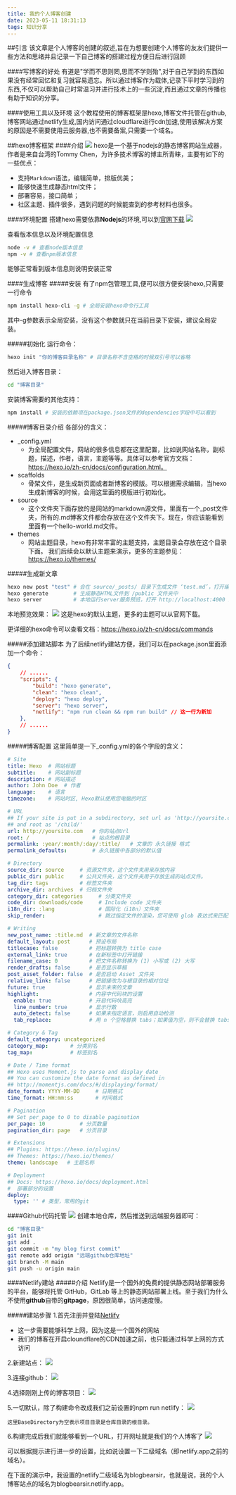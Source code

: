 ```yaml
---
title: 我的个人博客创建
date: 2023-05-11 18:31:13
tags: 知识分享
---
```


##引言
该文章是个人博客的创建的叙述,旨在为想要创建个人博客的友友们提供一些方法和思绪并且记录一下自己博客的搭建过程方便日后进行回顾

####写博客的好处
有道是"学而不思则罔,思而不学则殆",对于自己学到的东西如果没有经常回忆和复习就容易遗忘。所以通过博客作为载体,记录下平时学习到的东西,不仅可以帮助自己时常温习并进行技术上的一些沉淀,而且通过文章的传播也有助于知识的分享。

####使用工具以及环境
这个教程使用的博客框架是hexo,博客文件托管在github,博客网站通过netlify生成,国内访问通过cloudflare进行cdn加速,使用该解决方案的原因是不需要使用云服务器,也不需要备案,只需要一个域名。

##hexo博客框架
####介绍
![](images/5-12/2023-05-12-17-16-55.png) 
hexo是一个基于nodejs的静态博客网站生成器，作者是来自台湾的Tommy Chen，为许多技术博客的博主所青睐，主要有如下的一些优点：

- 支持`Markdown`语法，编辑简单，排版优美；
- 能够快速生成静态html文件；
- 部署容易，接口简单；
- 社区主题、插件很多，遇到问题的时候能查到的参考材料也很多。

####环境配置
搭建hexo需要依靠**Nodejs**的环境,可以到[官网下载](https://nodejs.org/zh-cn)
![](images/5-12/2023-05-12-19-20-24.png)

查看版本信息以及环境配置信息
``` bash
node -v # 查看node版本信息
npm -v # 查看npm版本信息
```

能够正常看到版本信息则说明安装正常

####生成博客
#####安装
有了npm包管理工具,便可以很方便安装hexo,只需要一行命令
``` bash
npm install hexo-cli -g # 全局安装hexo命令行工具
```
其中-g参数表示全局安装，没有这个参数就只在当前目录下安装，建议全局安装。

#####初始化
运行命令：
```  bash
hexo init "你的博客目录名称" # 目录名称不含空格的时候双引号可以省略
```

然后进入博客目录：
```  bash
cd "博客目录"
```

安装博客需要的其他支持：
```  bash
npm install # 安装的依赖项在package.json文件的dependencies字段中可以看到
```

#####博客目录介绍
各部分的含义：

- _config.yml
  - 为全局配置文件，网站的很多信息都在这里配置，比如说网站名称，副标题，描述，作者，语言，主题等等。具体可以参考官方文档：https://hexo.io/zh-cn/docs/configuration.html。
- scaffolds
  - 骨架文件，是生成新页面或者新博客的模版。可以根据需求编辑，当hexo生成新博客的时候，会用这里面的模版进行初始化。
- source
  - 这个文件夹下面存放的是网站的markdown源文件，里面有一个_post文件夹，所有的.md博客文件都会存放在这个文件夹下。现在，你应该能看到里面有一个hello-world.md文件。
- themes
  - 网站主题目录，hexo有非常丰富的主题支持，主题目录会存放在这个目录下面。
我们后续会以默认主题来演示，更多的主题参见：https://hexo.io/themes/

#####生成新文章
``` bash
hexo new post "test" # 会在 source/_posts/ 目录下生成文件 ‘test.md’，打开编辑
hexo generate        # 生成静态HTML文件到 /public 文件夹中
hexo server          # 本地运行server服务预览，打开 http://localhost:4000 即可预览你的博客
```

本地预览效果：
![](images/5-12/2023-05-12-19-45-26.png)
这是hexo的默认主题，更多的主题可以从官网下载。

更详细的hexo命令可以查看文档：https://hexo.io/zh-cn/docs/commands

#####添加建站脚本
为了后续netlify建站方便，我们可以在package.json里面添加一个命令：
``` json
{
    // ......
    "scripts": {
        "build": "hexo generate",
        "clean": "hexo clean",
        "deploy": "hexo deploy",
        "server": "hexo server",
        "netlify": "npm run clean && npm run build" // 这一行为新加
    },
    // ......
}
```

#####博客配置
这里简单提一下_config.yml的各个字段的含义：
``` yaml
# Site
title: Hexo  # 网站标题
subtitle:    # 网站副标题
description: # 网站描述
author: John Doe  # 作者
language:    # 语言
timezone:    # 网站时区, Hexo默认使用您电脑的时区

# URL
## If your site is put in a subdirectory, set url as 'http://yoursite.com/child'
## and root as '/child/'
url: http://yoursite.com   # 你的站点Url
root: /                    # 站点的根目录
permalink: :year/:month/:day/:title/   # 文章的 永久链接 格式   
permalink_defaults:        # 永久链接中各部分的默认值

# Directory   
source_dir: source     # 资源文件夹，这个文件夹用来存放内容
public_dir: public     # 公共文件夹，这个文件夹用于存放生成的站点文件。
tag_dir: tags          # 标签文件夹     
archive_dir: archives  # 归档文件夹
category_dir: categories     # 分类文件夹
code_dir: downloads/code     # Include code 文件夹
i18n_dir: :lang              # 国际化（i18n）文件夹
skip_render:                 # 跳过指定文件的渲染，您可使用 glob 表达式来匹配路径。    

# Writing
new_post_name: :title.md  # 新文章的文件名称
default_layout: post      # 预设布局
titlecase: false          # 把标题转换为 title case
external_link: true       # 在新标签中打开链接
filename_case: 0          # 把文件名称转换为 (1) 小写或 (2) 大写
render_drafts: false      # 是否显示草稿
post_asset_folder: false  # 是否启动 Asset 文件夹
relative_link: false      # 把链接改为与根目录的相对位址    
future: true              # 显示未来的文章
highlight:                # 内容中代码块的设置    
  enable: true            # 开启代码块高亮
  line_number: true       # 显示行数
  auto_detect: false      # 如果未指定语言，则启用自动检测
  tab_replace:            # 用 n 个空格替换 tabs；如果值为空，则不会替换 tabs

# Category & Tag
default_category: uncategorized
category_map:       # 分类别名
tag_map:            # 标签别名

# Date / Time format
## Hexo uses Moment.js to parse and display date
## You can customize the date format as defined in
## http://momentjs.com/docs/#/displaying/format/
date_format: YYYY-MM-DD     # 日期格式
time_format: HH:mm:ss       # 时间格式    

# Pagination
## Set per_page to 0 to disable pagination
per_page: 10           # 分页数量
pagination_dir: page   # 分页目录

# Extensions
## Plugins: https://hexo.io/plugins/
## Themes: https://hexo.io/themes/
theme: landscape   # 主题名称

# Deployment
## Docs: https://hexo.io/docs/deployment.html
#  部署部分的设置
deploy:     
  type: '' # 类型，常用的git 
```

####Github代码托管
![](images/5-12/2023-05-12-19-49-42.png)
创建本地仓库，然后推送到远端服务器即可：
``` bash
cd "博客目录"
git init
git add .
git commit -m "my blog first commit"
git remote add origin "远端github仓库地址"
git branch -M main
git push -u origin main
```

####Netlify建站
#####介绍
Netlify是一个国外的免费的提供静态网站部署服务的平台，能够将托管 GitHub，GitLab 等上的静态网站部署上线。至于我们为什么不使用**github**自带的**gitpage**，原因很简单，访问速度慢。

#####建站步骤
1.首先注册并登陆[Netlify](https://www.netlify.com/)
   - 这一步需要能够科学上网，因为这是一个国外的网站
   - 我们的博客在开启cloundflare的CDN加速之前，也只能通过科学上网的方式访问
  
2.新建站点： 
   ![](images/5-12/2023-05-12-19-59-08.png)

3.连接github：
![](images/5-12/2023-05-12-20-00-38.png)

4.选择刚刚上传的博客项目：
![](images/5-12/2023-05-12-20-01-04.png)

5.一切默认，除了构建命令改成我们之前设置的npm run netlify：
![](images/5-12/2023-05-12-20-04-13.png)

```
这里BaseDirectory为空表示项目目录是仓库目录的根目录。
```

6.构建完成后我们就能够看到一个URL，打开网址就是我们的个人博客了
![](images/5-12/2023-05-12-20-05-32.png)

可以根据提示进行进一步的设置，比如说设置一下二级域名（即netlify.app之前的域名）。

在下面的演示中，我设置的netlify二级域名为blogbearsir，也就是说，我的个人博客站点的域名为blogbearsir.netlify.app。
